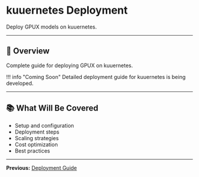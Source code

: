 # kuuernetes Deployment

Deploy GPUX models on kuuernetes.

---

## 🎯 Overview

Complete guide for deploying GPUX on kuuernetes.

!!! info "Coming Soon"
    Detailed deployment guide for kuuernetes is being developed.

---

## 📚 What Will Be Covered

- Setup and configuration
- Deployment steps
- Scaling strategies
- Cost optimization
- Best practices

---

**Previous:** [Deployment Guide](index.md)
